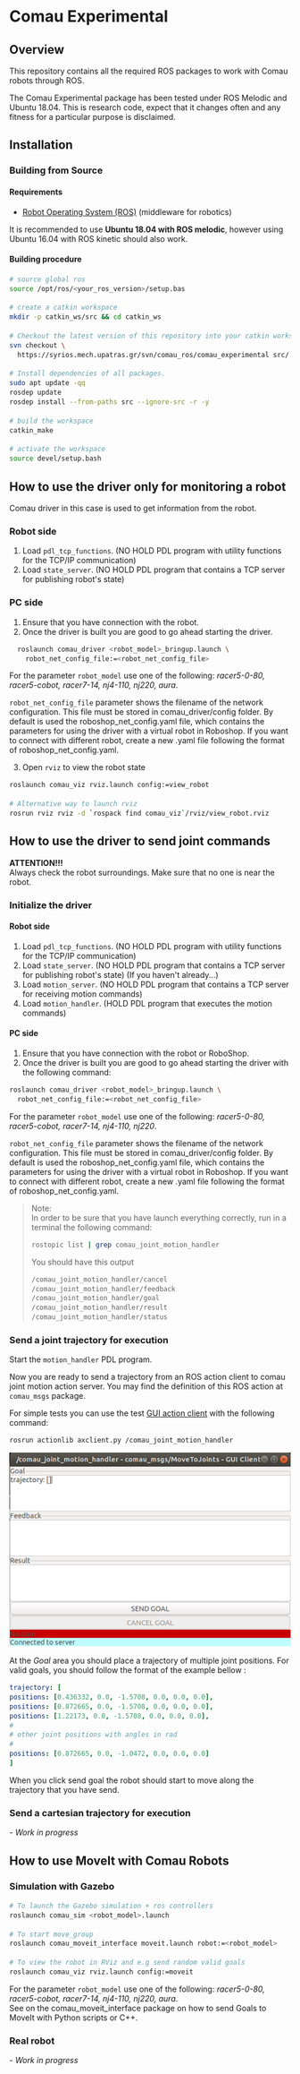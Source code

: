 # Comau Experimental

## Overview

This repository contains all the required ROS packages to work with Comau robots through ROS.

The Comau Experimental package has been tested under ROS Melodic and Ubuntu 18.04. This is research code, expect that it changes often and any fitness for a particular purpose is disclaimed.

## Installation

### Building from Source

#### Requirements

- [Robot Operating System (ROS)](http://wiki.ros.org) (middleware for robotics)

It is recommended to use **Ubuntu 18.04 with ROS melodic**, however using Ubuntu 16.04 with ROS kinetic should also work.

#### Building procedure

```bash
# source global ros
source /opt/ros/<your_ros_version>/setup.bas

# create a catkin workspace
mkdir -p catkin_ws/src && cd catkin_ws

# Checkout the latest version of this repository into your catkin workspace *src* folder.
svn checkout \
  https://syrios.mech.upatras.gr/svn/comau_ros/comau_experimental src/

# Install dependencies of all packages.
sudo apt update -qq
rosdep update
rosdep install --from-paths src --ignore-src -r -y

# build the workspace
catkin_make

# activate the workspace
source devel/setup.bash

```

## How to use the driver only for monitoring a robot

Comau driver in this case is used to get information from the robot.

### Robot side

1. Load `pdl_tcp_functions`. (NO HOLD PDL program with utility functions for the TCP/IP communication)
2. Load `state_server`. (NO HOLD PDL program that contains a TCP server for publishing robot's state)

### PC side

1. Ensure that you have connection with the robot.
2. Once the driver is built you are good to go ahead starting the driver.

  ```bash
    roslaunch comau_driver <robot_model>_bringup.launch \
      robot_net_config_file:=<robot_net_config_file>
  ```

  For the parameter `robot_model` use one of the following: *racer5-0-80, racer5-cobot, racer7-14, nj4-110, nj220, aura*.

  `robot_net_config_file` parameter shows the filename of the network configuration. This file must be stored in comau_driver/config folder. By default is used the roboshop_net_config.yaml file, which contains the parameters for using the driver with a virtual robot in Roboshop. If you want to connect with different robot, create a new .yaml file following the format of roboshop_net_config.yaml.

3. Open `rviz` to view the robot state

```bash
roslaunch comau_viz rviz.launch config:=view_robot
  
# Alternative way to launch rviz
rosrun rviz rviz -d `rospack find comau_viz`/rviz/view_robot.rviz

```

## How to use the driver to send joint commands

**ATTENTION!!!**\
Always check the robot surroundings. Make sure that no one is near the robot.

### Initialize the driver

#### Robot side

1. Load `pdl_tcp_functions`. (NO HOLD PDL program with utility functions for the TCP/IP communication)
2. Load `state_server`. (NO HOLD PDL program that contains a TCP server for publishing robot's state)
(If you haven't already...)
3. Load `motion_server`. (NO HOLD PDL program that contains a TCP server for receiving motion commands)
4. Load `motion_handler`. (HOLD PDL program that executes the motion commands)

#### PC side

1. Ensure that you have connection with the robot or RoboShop.
2. Once the driver is built you are good to go ahead starting the driver with the following command:

```bash
roslaunch comau_driver <robot_model>_bringup.launch \
  robot_net_config_file:=<robot_net_config_file>
```

For the parameter `robot_model` use one of the following: *racer5-0-80, racer5-cobot, racer7-14, nj4-110, nj220*.

`robot_net_config_file` parameter shows the filename of the network configuration. This file must be stored in comau_driver/config folder. By default is used the roboshop_net_config.yaml file, which contains the parameters for using the driver with a virtual robot in Roboshop. If you want to connect with different robot, create a new .yaml file following the format of roboshop_net_config.yaml.

> Note:\
> In order to be sure that you have launch everything correctly, run in a terminal the following command:
>
>```bash
>rostopic list | grep comau_joint_motion_handler
>```
>
>You should have this output
>
>```bash
>/comau_joint_motion_handler/cancel
>/comau_joint_motion_handler/feedback
>/comau_joint_motion_handler/goal
>/comau_joint_motion_handler/result
>/comau_joint_motion_handler/status
>```

### Send a joint trajectory for execution

Start the `motion_handler` PDL program.

Now you are ready to send a trajectory from an ROS action client to comau joint motion action server. You may find the definition of this ROS action at `comau_msgs` package.

For simple tests you can use the test [GUI action client](https://github.com/ros/actionlib/tree/noetic-devel/actionlib_tools) with the following command:

```bash
rosrun actionlib axclient.py /comau_joint_motion_handler
```
![empty_action_client](client_empty.png)

At the *Goal* area you should place a trajectory of multiple joint positions. For valid goals, you should follow the format of the example bellow :

```yaml
trajectory: [
positions: [0.436332, 0.0, -1.5708, 0.0, 0.0, 0.0],
positions: [0.872665, 0.0, -1.5708, 0.0, 0.0, 0.0],
positions: [1.22173, 0.0, -1.5708, 0.0, 0.0, 0.0],
#
# other joint positions with angles in rad
#
positions: [0.872665, 0.0, -1.0472, 0.0, 0.0, 0.0]
]
```

When you click send goal the robot should start to move along the trajectory that you have send.

### Send a cartesian trajectory for execution

*- Work in progress*

## How to use MoveIt with Comau Robots

### Simulation with Gazebo

```bash
# To launch the Gazebo simulation + ros controllers
roslaunch comau_sim <robot_model>.launch
  
# To start move_group
roslaunch comau_moveit_interface moveit.launch robot:=<robot_model>

# To view the robot in RViz and e.g send random valid goals
roslaunch comau_viz rviz.launch config:=moveit
```

For the parameter `robot_model` use one of the following: *racer5-0-80, racer5-cobot, racer7-14, nj4-110, nj220, aura*. \
See on the comau_moveit_interface package on how to send Goals to MoveIt with Python scripts or C++.

### Real robot

*- Work in progress*
